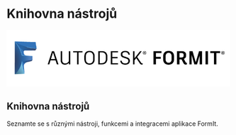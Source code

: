# Knihovna nástrojů

![](<../.gitbook/assets/b5030b43-df24-4259-ad6a-94bcad61bc78 (1).png>)

## Knihovna nástrojů

Seznamte se s různými nástroji, funkcemi a integracemi aplikace FormIt.
